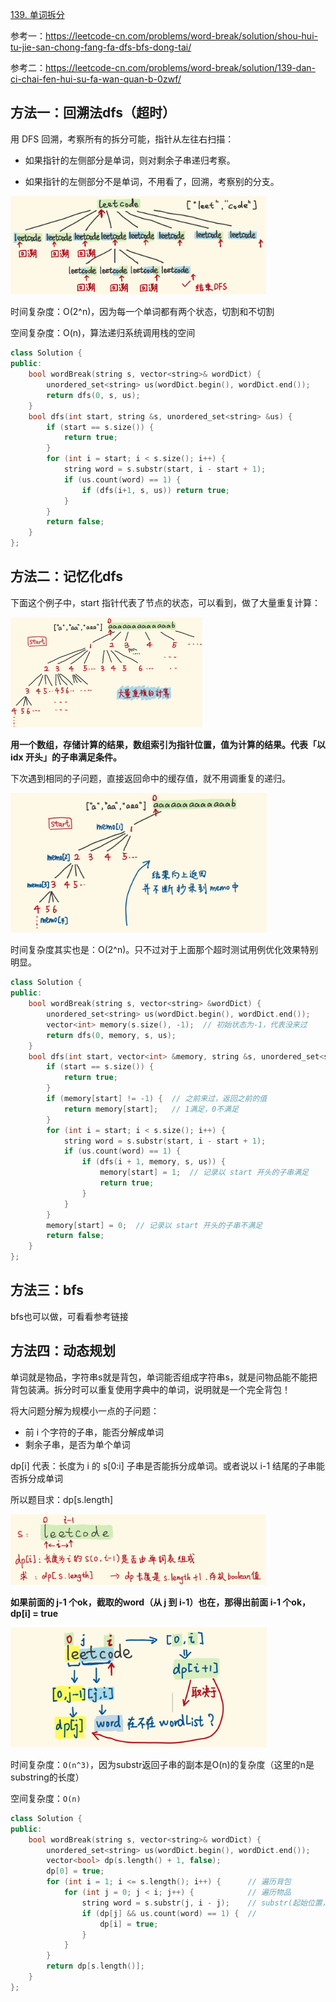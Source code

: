 [139. 单词拆分](https://leetcode-cn.com/problems/word-break/)

参考一：https://leetcode-cn.com/problems/word-break/solution/shou-hui-tu-jie-san-chong-fang-fa-dfs-bfs-dong-tai/

参考二：https://leetcode-cn.com/problems/word-break/solution/139-dan-ci-chai-fen-hui-su-fa-wan-quan-b-0zwf/

## 方法一：回溯法dfs（超时）

用 DFS 回溯，考察所有的拆分可能，指针从左往右扫描：

- 如果指针的左侧部分是单词，则对剩余子串递归考察。

- 如果指针的左侧部分不是单词，不用看了，回溯，考察别的分支。

<img src="../doc/139-1.png" style="zoom:40%;" />

时间复杂度：O(2^n)，因为每一个单词都有两个状态，切割和不切割

空间复杂度：O(n)，算法递归系统调用栈的空间

```c++
class Solution {
public:
    bool wordBreak(string s, vector<string>& wordDict) {
        unordered_set<string> us(wordDict.begin(), wordDict.end());
        return dfs(0, s, us);
    }
    bool dfs(int start, string &s, unordered_set<string> &us) {
        if (start == s.size()) {
            return true;
        }
        for (int i = start; i < s.size(); i++) {
            string word = s.substr(start, i - start + 1);
            if (us.count(word) == 1) {
                if (dfs(i+1, s, us)) return true;
            }
        }
        return false;
    }
};
```

## 方法二：记忆化dfs

下面这个例子中，start 指针代表了节点的状态，可以看到，做了大量重复计算：

<img src="../doc/139-2.png" style="zoom:30%;" />

**用一个数组，存储计算的结果，数组索引为指针位置，值为计算的结果。代表「以 idx 开头」的子串满足条件。**

下次遇到相同的子问题，直接返回命中的缓存值，就不用调重复的递归。

<img src="../doc/139-3.png" style="zoom:40%;" />

时间复杂度其实也是：O(2^n)。只不过对于上面那个超时测试用例优化效果特别明显。

```c++
class Solution {
public:
    bool wordBreak(string s, vector<string> &wordDict) {
        unordered_set<string> us(wordDict.begin(), wordDict.end());
        vector<int> memory(s.size(), -1);  // 初始状态为-1，代表没来过
        return dfs(0, memory, s, us);
    }
    bool dfs(int start, vector<int> &memory, string &s, unordered_set<string> &us) {
        if (start == s.size()) {
            return true;
        }
        if (memory[start] != -1) {  // 之前来过，返回之前的值
            return memory[start];   // 1满足，0不满足
        }
        for (int i = start; i < s.size(); i++) {
            string word = s.substr(start, i - start + 1);
            if (us.count(word) == 1) {
                if (dfs(i + 1, memory, s, us)) {
                    memory[start] = 1;  // 记录以 start 开头的子串满足
                    return true;
                }
            }
        }
        memory[start] = 0;  // 记录以 start 开头的子串不满足
        return false;
    }
};
```

## 方法三：bfs

bfs也可以做，可看看参考链接

## 方法四：动态规划

单词就是物品，字符串s就是背包，单词能否组成字符串s，就是问物品能不能把背包装满。拆分时可以重复使用字典中的单词，说明就是一个完全背包！

将大问题分解为规模小一点的子问题：

- 前 i 个字符的子串，能否分解成单词
- 剩余子串，是否为单个单词

dp[i] 代表：长度为 i 的 s[0:i] 子串是否能拆分成单词。或者说以 i-1 结尾的子串能否拆分成单词

所以题目求：dp[s.length]

<img src="../doc/139-5.png" style="zoom:40%;" />

**如果前面的 j-1 个ok，截取的word（从 j 到 i-1）也在，那得出前面 i-1 个ok，dp[i] = true**

<img src="../doc/139-6.png" style="zoom:40%;" />

时间复杂度：`O(n^3)`，因为substr返回子串的副本是O(n)的复杂度（这里的n是substring的长度）

空间复杂度：`O(n)`

```c++
class Solution {
public:
    bool wordBreak(string s, vector<string>& wordDict) {
        unordered_set<string> us(wordDict.begin(), wordDict.end());
        vector<bool> dp(s.length() + 1, false);
        dp[0] = true;
        for (int i = 1; i <= s.length(); i++) {      // 遍历背包
            for (int j = 0; j < i; j++) {            // 遍历物品
                string word = s.substr(j, i - j);    // substr(起始位置，截取的个数)
                if (dp[j] && us.count(word) == 1) {  // 
                    dp[i] = true;
                }
            }
        }
        return dp[s.length()];
    }
};
```



